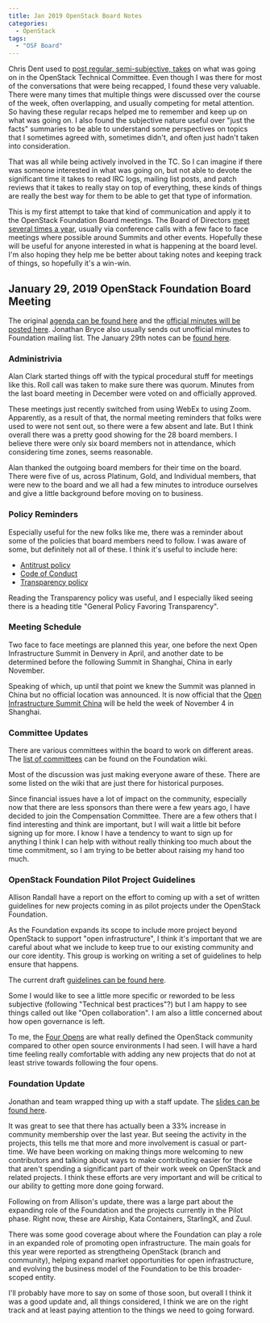 ```yaml
---
title: Jan 2019 OpenStack Board Notes
categories:
  - OpenStack
tags:
  - "OSF Board"
---
```


Chris Dent used to [post regular, semi-subjective,
takes](https://anticdent.org/tag/tc.html) on what was going on in the OpenStack
Technical Committee. Even though I was there for most of the conversations that
were being recapped, I found these very valuable. There were many times that
multiple things were discussed over the course of the week, often overlapping,
and usually competing for metal attention. So having these regular recaps
helped me to remember and keep up on what was going on. I also found the
subjective nature useful over "just the facts" summaries to be able to
understand some perspectives on topics that I sometimes agreed with, sometimes
didn't, and often just hadn't taken into consideration.

That was all while being actively involved in the TC. So I can imagine if there
was someone interested in what was going on, but not able to devote the
significant time it takes to read IRC logs, mailing list posts, and patch
reviews that it takes to really stay on top of everything, these kinds of
things are really the best way for them to be able to get that type of
information.

This is my first attempt to take that kind of communication and apply it to the
OpenStack Foundation Board meetings. The Board of Directors [meet several times
a
year](https://wiki.openstack.org/wiki/Governance/Foundation#OpenStack_Board_of_Director_Meetings),
usually via conference calls with a few face to face meetings where possible
around Summits and other events. Hopefully these will be useful for anyone
interested in what is happening at the board level. I'm also hoping they help
me be better about taking notes and keeping track of things, so hopefully it's
a win-win.

## January 29, 2019 OpenStack Foundation Board Meeting

The original [agenda can be found
here](https://wiki.openstack.org/wiki/Governance/Foundation/29Jan2019BoardMeeting)
and the [official minutes will be posted
here](https://wiki.openstack.org/wiki/Governance/Foundation/29Jan2019BoardMinutes).
Jonathan Bryce also usually sends out unofficial minutes to Foundation mailing
list. The January 29th notes can be [found
here](http://lists.openstack.org/pipermail/foundation/2019-January/002676.html).

### Administrivia

Alan Clark started things off with the typical procedural stuff for meetings
like this. Roll call was taken to make sure there was quorum. Minutes from the
last board meeting in December were voted on and officially approved.

These meetings just recently switched from using WebEx to using Zoom.
Apparently, as a result of that, the normal meeting reminders that folks were
used to were not sent out, so there were a few absent and late. But I think
overall there was a pretty good showing for the 28 board members. I believe
there were only six board members not in attendance, which considering time
zones, seems reasonable.

Alan thanked the outgoing board members for their time on the board. There were
five of us, across Platinum, Gold, and Individual members, that were new to the
board and we all had a few minutes to introduce ourselves and give a little
background before moving on to business.

### Policy Reminders

Especially useful for the new folks like me, there was a reminder about some of
the policies that board members need to follow. I was aware of some, but
definitely not all of these. I think it's useful to include here:

* [Antitrust policy](https://wiki.openstack.org/wiki/Governance/Foundation/AntitrustPolicy)
* [Code of Conduct](https://wiki.openstack.org/wiki/Governance/Foundation/CodeOfConduct)
* [Transparency policy](http://www.openstack.org/legal/transparency-policy/)

Reading the Transparency policy was useful, and I especially liked seeing there
is a heading title "General Policy Favoring Transparency".


### Meeting Schedule

Two face to face meetings are planned this year, one before the next Open
Infrastructure Summit in Denvery in April, and another date to be determined
before the following Summit in Shanghai, China in early November.

Speaking of which, up until that point we knew the Summit was planned in China
but no official location was announced. It is now official that the [Open
Infrastructure Summit China](https://www.openstack.org/summit/shanghai-2019)
will be held the week of November 4 in Shanghai.

### Committee Updates

There are various committees within the board to work on different areas. The
[list of
committees](https://wiki.openstack.org/wiki/Governance/Foundation#Committees_.26_Working_Groups)
can be found on the Foundation wiki.

Most of the discussion was just making everyone aware of these. There are some
listed on the wiki that are just there for historical purposes.

Since financial issues have a lot of impact on the community, especially now
that there are less sponsors than there were a few years ago, I have decided to
join the Compensation Committee. There are a few others that I find interesting
and think are important, but I will wait a little bit before signing up for
more. I know I have a tendency to want to sign up for anything I think I can
help with without really thinking too much about the time commitment, so I am
trying to be better about raising my hand too much.

### OpenStack Foundation Pilot Project Guidelines

Allison Randall have a report on the effort to coming up with a set of written
guidelines for new projects coming in as pilot projects under the OpenStack
Foundation.

As the Foundation expands its scope to include more project beyond OpenStack to
support "open infrastructure", I think it's important that we are careful about
what we include to keep true to our existing community and our core identity.
This group is working on writing a set of guidelines to help ensure that
happens.

The current draft [guidelines can be found
here](https://docs.google.com/document/d/1orx3mdE-ALUcIX37VgRZ3Nu8h0yShD0xZGLBT3VepIw/edit#heading=h.v5y7iy63axro).

Some I would like to see a little more specific or reworded to be less
subjective (following "Technical best practices"?) but I am happy to see things
called out like "Open collaboration". I am also a little concerned about how
open governance is left.

To me, the [Four
Opens](https://governance.openstack.org/tc/reference/opens.html) are what
really defined the OpenStack community compared to other open source
environments I had seen. I will have a hard time feeling really comfortable
with adding any new projects that do not at least strive towards following the
four opens.

### Foundation Update

Jonathan and team wrapped thing up with a staff update. The [slides can be
found
here](https://docs.google.com/presentation/d/1jAIfaLRZnOy0IiWK32qYFwhUp0-x_iRVDt2SV3x0pxY/edit#slide=id.g45a601d911_0_0).

It was great to see that there has actually been a 33% increase in community
membership over the last year. But seeing the activity in the projects, this
tells me that more and more involvement is casual or part-time. We have been
working on making things more welcoming to new contributors and talking about
ways to make contributing easier for those that aren't spending a significant
part of their work week on OpenStack and related projects. I think these
efforts are very important and will be critical to our ability to getting more
done going forward.

Following on from Allison's update, there was a large part about the expanding
role of the Foundation and the projects currently in the Pilot phase. Right
now, these are Airship, Kata Containers, StarlingX, and Zuul.

There was some good coverage about where the Foundation can play a role in an
expanded role of promoting open infrastructure. The main goals for this year
were reported as strengtheing OpenStack (branch and community), helping expand
market opportunities for open infrastructure, and evolving the business model
of the Foundation to be this broader-scoped entity.

I'll probably have more to say on some of those soon, but overall I think it
was a good update and, all things considered, I think we are on the right track
and at least paying attention to the things we need to going forward.
